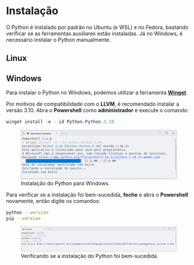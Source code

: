 # Instalação

O Python é instalado por padrão no Ubuntu (e WSL) e no Fedora, bastando verificar se as ferramentas auxiliares estão instaladas.
Já no Windows, é necessário instalar o Python manualmente.

## Linux

<!-- TODO -->

## Windows

Para instalar o Python no Windows, podemos utilizar a ferramenta [**Winget**](https://winget.run/pkg/Python/Python.3.10).

Por motivos de compatibilidade com o **LLVM**, é recomendado instalar a versão 3.10.
Abra o **Powershell** como **administrador** e execute o comando:

```powershell
winget install -e --id Python.Python.3.10
```

<figure>
<img src="./installing.png" />
<figcaption>Instalação do Python para Windows.</figcaption>
</figure>

Para verificar se a instalação foi bem-sucedida, **feche** e abra o **Powershell** novamente, então digite os comandos:

```bash
python --version
pip --version
```

<figure>
<img src="./testing_installation.png" />
<figcaption>Verificando se a instalação do Python foi bem-sucedida.</figcaption>
</figure>

